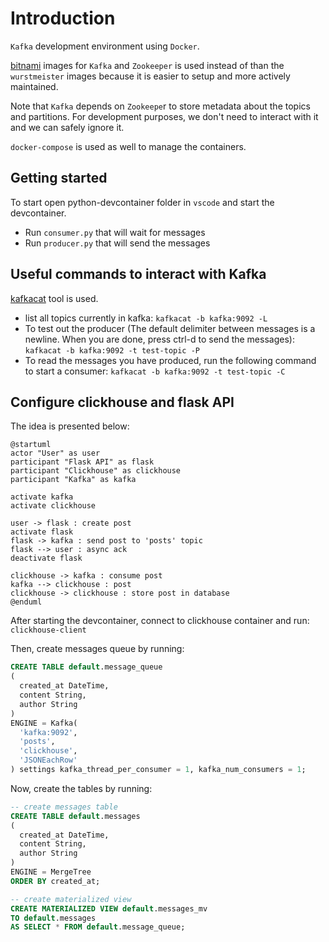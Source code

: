 # Introduction

`Kafka` development environment using `Docker`.

[bitnami](https://hub.docker.com/r/bitnami/kafka) images for `Kafka` and `Zookeeper` is used instead of than the `wurstmeister` images because it is easier to setup and more actively maintained.

Note that `Kafka` depends on `Zookeepe`r to store metadata about the topics and partitions. For development purposes, we don't need to interact with it and we can safely ignore it.

`docker-compose` is used as well to manage the containers.

## Getting started

To start open python-devcontainer folder in `vscode` and start the devcontainer.

- Run `consumer.py` that will wait for messages
- Run `producer.py` that will send the messages

## Useful commands to interact with Kafka

[kafkacat](https://github.com/edenhill/kcat) tool is used.

- list all topics currently in kafka: `kafkacat -b kafka:9092 -L`
- To test out the producer (The default delimiter between messages is a newline. When you are done, press ctrl-d to send the messages): `kafkacat -b kafka:9092 -t test-topic -P`
- To read the messages you have produced, run the following command to start a consumer: `kafkacat -b kafka:9092 -t test-topic -C`

## Configure clickhouse and flask API

The idea is presented below:

```plantuml
@startuml
actor "User" as user
participant "Flask API" as flask
participant "Clickhouse" as clickhouse
participant "Kafka" as kafka

activate kafka
activate clickhouse

user -> flask : create post
activate flask
flask -> kafka : send post to 'posts' topic
flask --> user : async ack
deactivate flask

clickhouse -> kafka : consume post
kafka --> clickhouse : post
clickhouse -> clickhouse : store post in database
@enduml
```

After starting the devcontainer, connect to clickhouse container and run: `clickhouse-client`

Then, create messages queue by running:

```sql
CREATE TABLE default.message_queue
(
  created_at DateTime,
  content String,
  author String
)
ENGINE = Kafka(
  'kafka:9092',
  'posts',
  'clickhouse',
  'JSONEachRow'
) settings kafka_thread_per_consumer = 1, kafka_num_consumers = 1;
```

Now, create the tables by running:

```sql
-- create messages table
CREATE TABLE default.messages
(
  created_at DateTime,
  content String,
  author String
)
ENGINE = MergeTree
ORDER BY created_at;

-- create materialized view
CREATE MATERIALIZED VIEW default.messages_mv
TO default.messages
AS SELECT * FROM default.message_queue;
```
